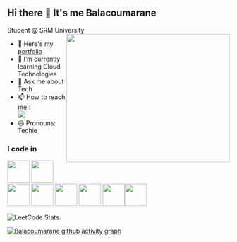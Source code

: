 ## Hi there 👋 It's me Balacoumarane

Student @ SRM University
<img align="right" width="370" height="290" src="https://i.pinimg.com/originals/47/f0/34/47f0342cec72b800463bf003eac1257e.gif">
- 🔭 Here's my [portfolio](https://myworksfor.neocities.org/Portfolio/)                                                 
- 🌱 I’m currently learning Cloud Technologies
- 💬 Ask me about Tech
- 📫 How to reach me :
<br /> [<img src="https://img.shields.io/badge/LinkedIn-0077B5?style=for-the-badge&logo=linkedin&logoColor=white" />](https://www.linkedin.com/in/balacoumarane/)
- 😄 Pronouns: Techie


### I code in
<img height="50" width="50" src="https://img.icons8.com/color/48/000000/python.png" /> <img height="50" width="50" src="https://img.icons8.com/color/48/000000/c-programming.png" /> <img height="50" width="50" src="https://img.icons8.com/color/48/000000/c-plus-plus-logo.png" /> <img height="50" width="50" src="https://img.icons8.com/color/48/000000/java-coffee-cup-logo.png" /> <img height="50" width="50" src="https://img.icons8.com/color/48/000000/html-5.png" /> <img height="50" width="50" src="https://img.icons8.com/color/48/000000/css3.png" /> <img height="50" width="50" src="https://img.icons8.com/color/48/000000/javascript.png"/><img height="50" width="50" src="https://img.icons8.com/color/48/000000/mysql-logo.png"/>

![LeetCode Stats](https://leetcard.jacoblin.cool/dA0wPf0NDi?theme=dark&font=Marcellus&ext=contest)

[![Balacoumarane github activity graph](https://github-readme-activity-graph.vercel.app/graph?username=Balacoumarane45&bg_color=000000&color=ffffff&line=0ea411&point=ffffff&area=true&hide_border=true)](https://github.com/ashutosh00710/github-readme-activity-graph)
